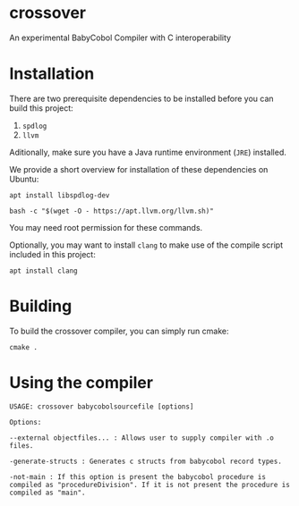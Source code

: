 # crossover
An experimental BabyCobol Compiler with C interoperability


# Installation
There are two prerequisite dependencies to be installed before you can build this project:
1. ```spdlog```
2. ```llvm```

Aditionally, make sure you have a Java runtime environment (```JRE```) installed.

We provide a short overview for installation of these dependencies on Ubuntu:
```
apt install libspdlog-dev
```
```
bash -c "$(wget -O - https://apt.llvm.org/llvm.sh)"
```
You may need root permission for these commands.

Optionally, you may want to install ```clang``` to make use of the compile script included in this project:
```
apt install clang
```

# Building
To build the crossover compiler, you can simply run cmake:
```
cmake .
```

# Using the compiler

```
USAGE: crossover babycobolsourcefile [options]

Options:

--external objectfiles... : Allows user to supply compiler with .o files.

-generate-structs : Generates c structs from babycobol record types.

-not-main : If this option is present the babycobol procedure is compiled as "procedureDivision". If it is not present the procedure is compiled as "main".
```
